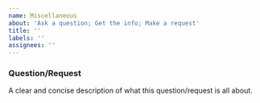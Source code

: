 ```yaml
---
name: Miscellaneous
about: 'Ask a question; Get the info; Make a request'
title: ''
labels: ''
assignees: ''
---
```


### Question/Request

A clear and concise description of what this question/request is all about.
